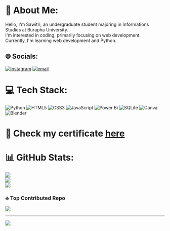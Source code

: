 <!--## Hi there 👋-->

<!--
**ssawi-ii/ssawi-ii** is a ✨ _special_ ✨ repository because its `README.md` (this file) appears on your GitHub profile.

Here are some ideas to get you started:

- 🔭 I’m currently working on ...
- 🌱 I’m currently learning ...
- 👯 I’m looking to collaborate on ...
- 🤔 I’m looking for help with ...
- 💬 Ask me about ...
- 📫 How to reach me: ...
- 😄 Pronouns: ...
- ⚡ Fun fact: ...
-->


# 💫 About Me:
Hello, I'm Sawitri, an undergraduate student majoring in Informations Studies at Burapha University.<br>I'm interested in coding, primarily focusing on web development.<br>Currently, I'm learning web development and Python.

## 🌐 Socials:
[![Instagram](https://img.shields.io/badge/Instagram-%23E4405F.svg?logo=Instagram&logoColor=white)](https://instagram.com/ssawitri_)
[![email](https://img.shields.io/badge/Email-D14836?logo=gmail&logoColor=white)](mailto:sawitripreedanon@gmail.com) 

# 💻 Tech Stack:
![Python](https://img.shields.io/badge/python-3670A0?style=for-the-badge&logo=python&logoColor=ffdd54)
![HTML5](https://img.shields.io/badge/html5-%23E34F26.svg?style=for-the-badge&logo=html5&logoColor=white)
![CSS3](https://img.shields.io/badge/css3-%231572B6.svg?style=for-the-badge&logo=css3&logoColor=white)
![JavaScript](https://img.shields.io/badge/javascript-%23323330.svg?style=for-the-badge&logo=javascript&logoColor=%23F7DF1E)
![Power Bi](https://img.shields.io/badge/power_bi-F2C811?style=for-the-badge&logo=powerbi&logoColor=black)
![SQLite](https://img.shields.io/badge/sqlite-%2307405e.svg?style=for-the-badge&logo=sqlite&logoColor=white)
![Canva](https://img.shields.io/badge/Canva-%2300C4CC.svg?style=for-the-badge&logo=Canva&logoColor=white)
![Blender](https://img.shields.io/badge/blender-%23F5792A.svg?style=for-the-badge&logo=blender&logoColor=white)

# 📜 Check my certificate [here](https://drive.google.com/drive/folders/1t7I9LY9QKLwynsXLBwwAxSfkQDW9lAAX?usp=sharing)

# 📊 GitHub Stats:
![](https://github-readme-stats.vercel.app/api?username=ssawi-ii&theme=rose_pine&hide_border=false&include_all_commits=false&count_private=false)<br/>
![](https://nirzak-streak-stats.vercel.app/?user=ssawi-ii&theme=rose_pine&hide_border=false)<br/>
![](https://github-readme-stats.vercel.app/api/top-langs/?username=ssawi-ii&theme=rose_pine&hide_border=false&include_all_commits=false&count_private=false&layout=compact)

### 🔝 Top Contributed Repo
![](https://github-contributor-stats.vercel.app/api?username=ssawi-ii&limit=5&theme=rose_pine&combine_all_yearly_contributions=true)

---
[![](https://visitcount.itsvg.in/api?id=ssawi-ii&icon=0&color=0)](https://visitcount.itsvg.in)

<!-- Proudly created with GPRM ( https://gprm.itsvg.in ) -->